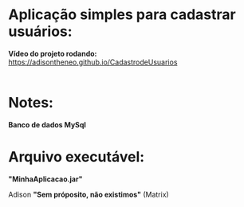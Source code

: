 # Aplicação simples para cadastrar usuários:
**Vídeo do  projeto rodando:** https://adisontheneo.github.io/CadastrodeUsuarios                                                    


# Notes:
**Banco de dados MySql**


# Arquivo executável:
 **"MinhaAplicacao.jar"** 


Adison
**"Sem próposito, não existimos"** 
(Matrix)


